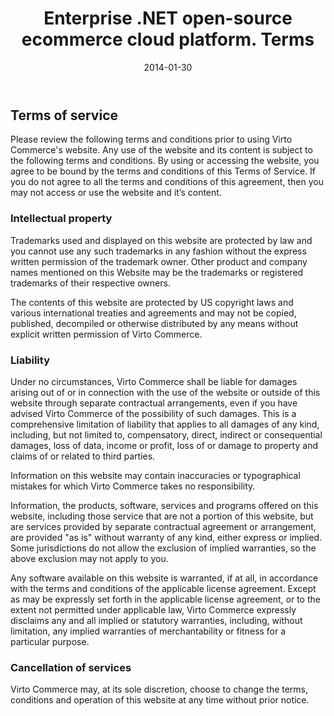 ﻿---
layout: post
title: Enterprise .NET open-source ecommerce cloud platform. Terms
description: Enterprise .NET open-source ecommerce cloud platform. Terms
date: 2014-01-30
permalink: /pages/terms
tags : 
- terms
- commerce
---
<article role="main" class="main">
	<div class="for-business __responsive">
		<h2 class="title">Terms of service</h2>
		<p class="text">
			Please review the following terms and conditions prior to using Virto Commerce's website. Any use of the website and its content is subject to the following terms and conditions. By using or accessing the website, you agree to be bound by the terms and conditions of this Terms of Service. If you do not agree to all the terms and conditions of this agreement, then you may not access or use the website and it’s content.  
		</p>
		<h3 class="title">
			Intellectual property
		</h3>
		<p class="text">
			Trademarks used and displayed on this website are protected by law and you cannot use any such trademarks in any fashion without the express written permission of the trademark owner. Other product and company names mentioned on this Website may be the trademarks or registered trademarks of their respective owners.
		</p>
		<p class="text">
			The contents of this website are protected by US copyright laws and various international treaties and agreements and may not be copied, published, decompiled or otherwise distributed by any means without explicit written permission of Virto Commerce.
		</p>
		<h3 class="title">
			Liability
		</h3>
		<p class="text">
			Under no circumstances, Virto Commerce shall be liable for damages arising out of or in connection with the use of the website or outside of this website through separate contractual arrangements, even if you have advised Virto Commerce of the possibility of such damages. This is a comprehensive limitation of liability that applies to all damages of any kind, including, but not limited to, compensatory, direct, indirect or consequential damages, loss of data, income or profit, loss of or damage to property and claims of or related to third parties. 
		</p>
		<p class="text">
			Information on this website may contain inaccuracies or typographical mistakes for which Virto Commerce takes no responsibility.
		</p>
		<p class="text">
			Information, the products, software, services and programs offered on this website, including those service that are not a portion of this website, but are services provided by separate contractual agreement or arrangement, are provided "as is" without warranty of any kind, either express or implied. Some jurisdictions do not allow the exclusion of implied warranties, so the above exclusion may not apply to you.
		</p>
		<p class="text">
			Any software available on this website is warranted, if at all, in accordance with the terms and conditions of the applicable license agreement. Except as may be expressly set forth in the applicable license agreement, or to the extent not permitted under applicable law, Virto Commerce expressly disclaims any and all implied or statutory warranties, including, without limitation, any implied warranties of merchantability or fitness for a particular purpose.
		</p>
		<h3 class="title">
			Cancellation of services
		</h3>
		<p class="text">
			Virto Commerce may, at its sole discretion, choose to change the terms, conditions and operation of this website at any time without prior notice.
		</p>
	</div>
</article>